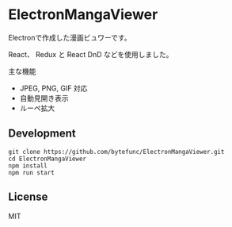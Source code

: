 # ElectronMangaViewer

Electronで作成した漫画ビュワーです。

React、 Redux と React DnD などを使用しました。

 主な機能
* JPEG, PNG, GIF 対応
* 自動見開き表示
* ルーペ拡大

## Development

```cli
git clone https://github.com/bytefunc/ElectronMangaViewer.git
cd ElectronMangaViewer
npm install
npm run start
```

## License

MIT